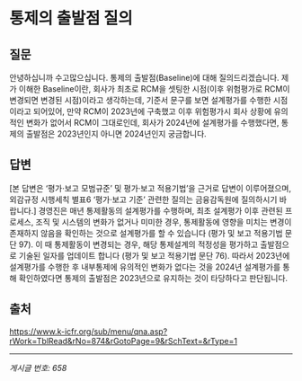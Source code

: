 # 통제의 출발점 질의

## 질문
안녕하십니까 수고많으십니다.
통제의 출발점(Baseline)에 대해 질의드리겠습니다.
제가 이해한 Baseline이란, 회사가 최초로 RCM을 셋팅한 시점(이후 위험평가로 RCM이 변경되면 변경된 시점)이라고 생각하는데,
기준서 문구를 보면 설계평가를 수행한 시점이라고 되어있어, 만약 RCM이 2023년에 구축했고 이후 위험평가시 회사 상황에 유의적인 변화가 없어서 RCM이 그대로인데, 회사가 2024년에 설계평가를 수행했다면, 통제의 출발점은 2023년인지 아니면 2024년인지 궁금합니다.

## 답변
[본 답변은 ‘평가·보고 모범규준’ 및 평가·보고 적용기법’을 근거로 답변이 이루어졌으며, 외감규정 시행세칙 별표6 ‘평가·보고 기준’ 관련한 질의는 금융감독원에 질의하시기 바랍니다.]
경영진은 매년 통제활동의 설계평가를 수행하며, 최초 설계평가 이후 관련된 프로세스, 조직 및 시스템의 변화가 없거나 미미한 경우, 통제활동에 영향을 미치는 변경이 존재하지 않음을 확인하는 것으로 설계평가를 할 수 있습니다 (평가 및 보고 적용기법 문단 97). 이 때 통제활동이 변경되는 경우, 해당 통제설계의 적정성을 평가하고 출발점으로 기술된 일자를 업데이트 합니다 (평가 및 보고 적용기법 문단 76). 따라서 2023년에 설계평가를 수행한 후 내부통제에 유의적인 변화가 없다는 것을 2024년 설계평가를 통해 확인하였다면 통제의 출발점은 2023년으로 유지하는 것이 타당하다고 판단됩니다.

## 출처
https://www.k-icfr.org/sub/menu/qna.asp?rWork=TblRead&rNo=874&rGotoPage=9&rSchText=&rType=1

---
*게시글 번호: 658*
